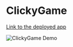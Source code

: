 # ClickyGame

<a href="https://jsyum.github.io/memorygame/" target="_blank">Link to the deployed app</a>

![ClickyGame Demo](/img/clickyPreview.png "game preview")
